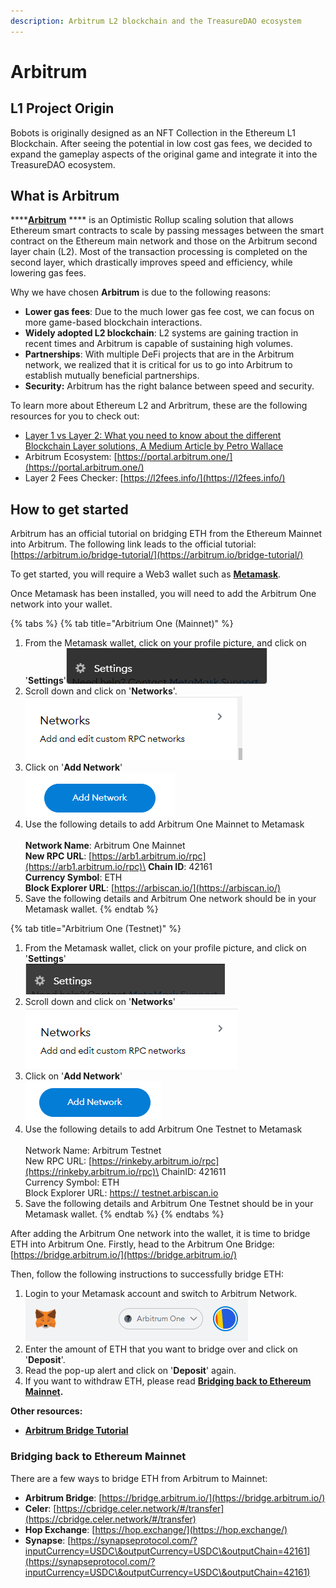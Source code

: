 ```yaml
---
description: Arbitrum L2 blockchain and the TreasureDAO ecosystem
---
```


# Arbitrum

## L1 Project Origin

Bobots is originally designed as an NFT Collection in the Ethereum L1 Blockchain. After seeing the potential in low cost gas fees, we decided to expand the gameplay aspects of the original game and integrate it into the TreasureDAO ecosystem.

## **What is Arbitrum**

****[**Arbitrum**](https://arbitrum.io/) **** is an Optimistic Rollup scaling solution that allows Ethereum smart contracts to scale by passing messages between the smart contract on the Ethereum main network and those on the Arbitrum second layer chain (L2). Most of the transaction processing is completed on the second layer, which drastically improves speed and efficiency, while lowering gas fees.

Why we have chosen **Arbitrum** is due to the following reasons:

* **Lower gas fees**: Due to the much lower gas fee cost, we can focus on more game-based blockchain interactions.
* **Widely adopted L2 blockchain**: L2 systems are gaining traction in recent times and Arbitrum is capable of sustaining high volumes.&#x20;
* **Partnerships**: With multiple DeFi projects that are in the Arbitrum network, we realized that it is critical for us to go into Arbitrum to establish mutually beneficial partnerships.&#x20;
* **Security:** Arbitrum has the right balance between speed and security.

To learn more about Ethereum L2 and Arbritrum, these are the following resources for you to check out:&#x20;

* [Layer 1 vs Layer 2: What you need to know about the different Blockchain Layer solutions, A Medium Article by Petro Wallace](https://medium.com/the-capital/layer-1-vs-layer-2-what-you-need-to-know-about-different-blockchain-layer-solutions-69f91904ce40)
* Arbitrum Ecosystem: [https://portal.arbitrum.one/](https://portal.arbitrum.one/)
* Layer 2 Fees Checker: [https://l2fees.info/](https://l2fees.info/)

## **How to get started**

Arbitrum has an official tutorial on bridging ETH from the Ethereum Mainnet into Arbitrum. The following link leads to the official tutorial: [https://arbitrum.io/bridge-tutorial/](https://arbitrum.io/bridge-tutorial/)

To get started, you will require a Web3 wallet such as [**Metamask**](https://metamask.io/).&#x20;

Once Metamask has been installed, you will need to add the Arbitrum One network into your wallet.&#x20;

{% tabs %}
{% tab title="Arbitrium One (Mainnet)" %}
1. From the Metamask wallet, click on your profile picture, and click on '**Settings**'![](<../.gitbook/assets/image (5) (1).png>)
2. Scroll down and click on '**Networks**'.\
   ![](<../.gitbook/assets/image (2).png>)
3. Click on '**Add Network**' \
   ![](<../.gitbook/assets/image (2) (1).png>)
4. Use the following details to add Arbitrum One Mainnet to Metamask \
   \
   **Network Name**: Arbitrum One Mainnet \
   **New RPC URL**: [https://arb1.arbitrum.io/rpc](https://arb1.arbitrum.io/rpc)\
   **Chain ID**: 42161\
   **Currency Symbol**: ETH\
   **Block Explorer URL**: [https://arbiscan.io/](https://arbiscan.io/)
5. Save the following details and Arbitrum One network should be in your Metamask wallet.
{% endtab %}

{% tab title="Arbitrium One (Testnet)" %}
1. From the Metamask wallet, click on your profile picture, and click on '**Settings**' \
   ![](<../.gitbook/assets/image (6) (1) (1) (1).png>)
2. Scroll down and click on '**Networks**'\
   ![](../.gitbook/assets/image.png)
3. Click on '**Add Network**'\
   ![](<../.gitbook/assets/image (1) (1).png>)
4. Use the following details to add Arbitrum One Testnet to Metamask \
   \
   Network Name: Arbitrum Testnet \
   New RPC URL: [https://rinkeby.arbitrum.io/rpc](https://rinkeby.arbitrum.io/rpc)\
   ChainID: 421611\
   Currency Symbol: ETH \
   Block Explorer URL: [https:// testnet.arbiscan.io](https://testnet.arbiscan.io)
5. Save the following details and Arbitrum One Testnet should be in your Metamask wallet.
{% endtab %}
{% endtabs %}

After adding the Arbitrum One network into the wallet, it is time to bridge ETH into Arbitrum One. Firstly, head to the Arbitrum One Bridge: [https://bridge.arbitrum.io/](https://bridge.arbitrum.io/)

Then, follow the following instructions to successfully bridge ETH:&#x20;

1. Login to your Metamask account and switch to Arbitrum Network. \
   ![](<../.gitbook/assets/image (4) (1) (1) (1).png>)
2. Enter the amount of ETH that you want to bridge over and click on '**Deposit**'.&#x20;
3. Read the pop-up alert and click on '**Deposit**' again.
4. If you want to withdraw ETH, please read [**Bridging back to Ethereum Mainnet**](arbitrum.md#how-to-get-started-1)**.**

**Other resources:**&#x20;

* ****[**Arbitrum Bridge Tutorial**](https://medium.com/wardenofficial/arbitrum-bridge-tutorial-9ad648b27b58)****

### **Bridging back to Ethereum Mainnet**

There are a few ways to bridge ETH from Arbitrum to Mainnet:&#x20;

* **Arbitrum Bridge**: [https://bridge.arbitrum.io/](https://bridge.arbitrum.io/)
* **Celer**: [https://cbridge.celer.network/#/transfer](https://cbridge.celer.network/#/transfer)
* **Hop Exchange**: [https://hop.exchange/](https://hop.exchange/)
* **Synapse**: [https://synapseprotocol.com/?inputCurrency=USDC\&outputCurrency=USDC\&outputChain=42161](https://synapseprotocol.com/?inputCurrency=USDC\&outputCurrency=USDC\&outputChain=42161)
